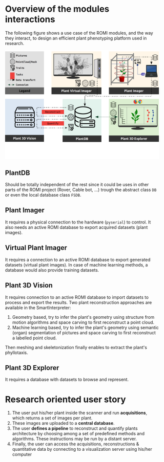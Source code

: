# Overview of the modules interactions
The following figure shows a use case of the ROMI modules, and the way they interact, to design an efficient plant phenotyping platform used in research.

![Plant Phenotyping platform](../../assets/images/interact_plan_landscape.png)


## PlantDB
Should be totally independent of the rest since it could be uses in other parts of the ROMI project (Rover, Cable bot, ...) trough the abstract class `DB` or even the local database class `FSDB`.

## Plant Imager
It requires a physical connection to the hardware (`pyserial`) to control. It also needs an active ROMI database to export acquired datasets (plant images).

## Virtual Plant Imager
It requires a connection to an active ROMI database to export generated datasets (virtual plant images).
In case of machine learning methods, a database would also provide training datasets.

## Plant 3D Vision
It requires connection to an active ROMI database to import datasets to process and export the results.
Two plant reconstruction approaches are available in the SmartInterpreter:

1. Geometry based, try to infer the plant's geometry using structure from motion algorithms and space carving to first reconstruct a point cloud. 
2. Machine learning based, try to infer the plant's geometry using semantic (organ) segmentation of pictures and space carving to first reconstruct a labelled point cloud.

Then meshing and skeletonization finally enables to extract the plant's phyllotaxis.

## Plant 3D Explorer
It requires a database with datasets to browse and represent.


# Research oriented user story

1. The user put his/her plant inside the scanner and run **acquisitions**, which returns a set of images per plant.
2. These images are uploaded to a **central database**.
3. The user **defines a pipeline** to reconstruct and quantify plants architecture by choosing among a set of predefined methods and algorithms. These instructions may be run by a distant server.
4. Finally, the user can access the acquisitions, reconstructions & quantitative data by connecting to a visualization server using his/her computer
